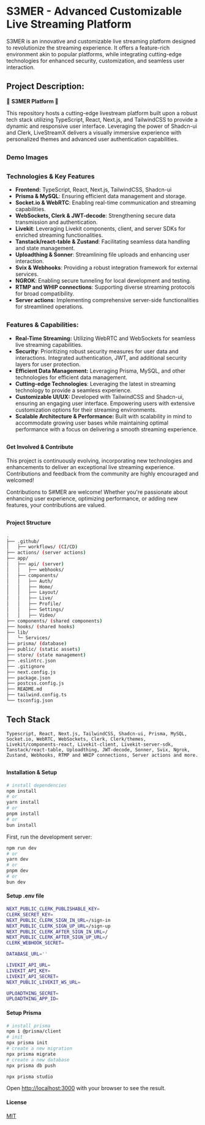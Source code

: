 # S3MER - Advanced Customizable Live Streaming Platform

S3MER is an innovative and customizable live streaming platform designed to revolutionize the streaming experience. It offers a feature-rich environment akin to popular platforms, while integrating cutting-edge technologies for enhanced security, customization, and seamless user interaction.

## Project Description:

🌟 **S3MER Platform 🎥**

This repository hosts a cutting-edge livestream platform built upon a robust tech stack utilizing TypeScript, React, Next.js, and TailwindCSS to provide a dynamic and responsive user interface. Leveraging the power of Shadcn-ui and Clerk, LiveStreamX delivers a visually immersive experience with personalized themes and advanced user authentication capabilities.

##

### Demo Images

##

### Technologies & Key Features

- **Frontend:** TypeScript, React, Next.js, TailwindCSS, Shadcn-ui
- **Prisma & MySQL**: Ensuring efficient data management and storage.
- **Socket.io & WebRTC**: Enabling real-time communication and streaming capabilities.
- **WebSockets, Clerk & JWT-decode**: Strengthening secure data transmission and authentication.
- **Livekit**: Leveraging Livekit components, client, and server SDKs for enriched streaming functionalities.
- **Tanstack/react-table & Zustand**: Facilitating seamless data handling and state management.
- **Uploadthing & Sonner**: Streamlining file uploads and enhancing user interaction.
- **Svix & Webhooks**: Providing a robust integration framework for external services.
- **NGROK**: Enabling secure tunneling for local development and testing.
- **RTMP and WHIP connections**: Supporting diverse streaming protocols for broad compatibility.
- **Server actions**: Implementing comprehensive server-side functionalities for streamlined operations.

##

### Features & Capabilities:

- **Real-Time Streaming:** Utilizing WebRTC and WebSockets for seamless live streaming capabilities.
- **Security**: Prioritizing robust security measures for user data and interactions. Integrated authentication, JWT, and additional security layers for user protection.
- **Efficient Data Management:** Leveraging Prisma, MySQL, and other technologies for efficient data management.
- **Cutting-edge Technologies**: Leveraging the latest in streaming technology to provide a seamless experience.
- **Customizable UI/UX:** Developed with TailwindCSS and Shadcn-ui, ensuring an engaging user interface. Empowering users with extensive customization options for their streaming environments.
- **Scalable Architecture & Performance:** Built with scalability in mind to accommodate growing user bases while maintaining optimal performance with a focus on delivering a smooth streaming experience.

##

#### Get Involved & Contribute

This project is continuously evolving, incorporating new technologies and enhancements to deliver an exceptional live streaming experience. Contributions and feedback from the community are highly encouraged and welcomed!

Contributions to S#MER are welcome! Whether you're passionate about enhancing user experience, optimizing performance, or adding new features, your contributions are valued.

##

#### Project Structure

```bash
.
├── .github/
│   ├── workflows/ (CI/CD)
├── actions/ (server actions)
├── app/
│   ├── api/ (server)
│   │   ├── webhooks/
│   ├── components/
│   │   ├── Auth/
│   │   ├── Home/
│   │   ├── Layout/
│   │   ├── Live/
│   │   ├── Profile/
│   │   ├── Settings/
│   │   ├── Video/
├── components/ (shared components)
├── hooks/ (shared hooks)
├── lib/
│   └─ Services/
├── prisma/ (database)
├── public/ (static assets)
├── store/ (state management)
├── .eslintrc.json
├── .gitignore
├── next.config.js
├── package.json
├── postcss.config.js
├── README.md
├── tailwind.config.ts
└── tsconfig.json

```

## Tech Stack

`Typescript, React, Next.js, TailwindCSS, Shadcn-ui, Prisma, MySQL, Socket.io, WebRTC, WebSockets, Clerk, Clerk/themes, Livekit/components-react, Livekit-client, Livekit-server-sdk, Tanstack/react-table, Uploadthing, JWT-decode, Sonner, Svix, Ngrok, Zustand, Webhooks, RTMP and WHIP connections, Server actions and more. `

##

#### Installation & Setup

```bash
# install dependencies
npm install
# or
yarn install
# or
pnpm install
# or
bun install
```

First, run the development server:

```bash
npm run dev
# or
yarn dev
# or
pnpm dev
# or
bun dev
```

#### Setup .env file

```bash
NEXT_PUBLIC_CLERK_PUBLISHABLE_KEY=
CLERK_SECRET_KEY=
NEXT_PUBLIC_CLERK_SIGN_IN_URL=/sign-in
NEXT_PUBLIC_CLERK_SIGN_UP_URL=/sign-up
NEXT_PUBLIC_CLERK_AFTER_SIGN_IN_URL=/
NEXT_PUBLIC_CLERK_AFTER_SIGN_UP_URL=/
CLERK_WEBHOOK_SECRET=

DATABASE_URL=''

LIVEKIT_API_URL=
LIVEKIT_API_KEY=
LIVEKIT_API_SECRET=
NEXT_PUBLIC_LIVEKIT_WS_URL=

UPLOADTHING_SECRET=
UPLOADTHING_APP_ID=
```

#### Setup Prisma

```bash
# install prisma
npm i @prisma/client
# init
npx prisma init
# create a new migration
npx prisma migrate
# create a new database
npx prisma db push

npx prisma studio

```

Open [http://localhost:3000](http://localhost:3000) with your browser to see the result.

#### License

[MIT](https://choosealicense.com/licenses/mit/)
